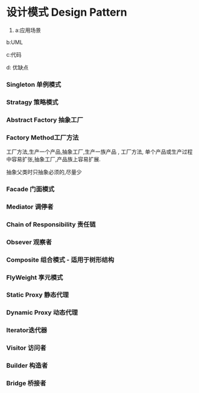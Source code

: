 # 设计模式 Design Pattern

1. a:应用场景

b:UML

c:代码

d: 优缺点

### Singleton 单例模式

### Stratagy 策略模式

### Abstract Factory 抽象工厂

### Factory Method工厂方法 

工厂方法,生产一个产品,抽象工厂,生产一族产品 , 工厂方法, 单个产品或生产过程中容易扩张,抽象工厂,产品族上容易扩展. 

抽象父类时只抽象必须的,尽量少

### Facade 门面模式

### Mediator 调停者

### Chain of Responsibility 责任链 

### Obsever 观察者

### Composite 组合模式 - 适用于树形结构

### FlyWeight 享元模式

### Static Proxy 静态代理

### Dynamic Proxy 动态代理

### Iterator迭代器

### Visitor 访问者

### Builder 构造者

### Bridge 桥接者



